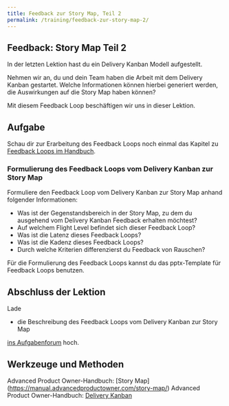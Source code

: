 ```yaml
---
title: Feedback zur Story Map, Teil 2
permalink: /training/feedback-zur-story-map-2/
---
```

## Feedback: Story Map Teil 2

In der letzten Lektion hast du ein Delivery Kanban Modell aufgestellt. 

Nehmen wir an, du und dein Team haben die Arbeit mit dem Delivery Kanban gestartet. Welche Informationen können hierbei generiert werden, die Auswirkungen auf die Story Map haben können?

Mit diesem Feedback Loop beschäftigen wir uns in dieser Lektion.

## Aufgabe
Schau dir zur Erarbeitung des Feedback Loops noch einmal das Kapitel zu [Feedback Loops im Handbuch](https://manual.advancedproductowner.com/feedback-loops/). 

### Formulierung des Feedback Loops vom Delivery Kanban zur Story Map

Formuliere den Feedback Loop vom Delivery Kanban zur Story Map anhand folgender Informationen: 

- Was ist der Gegenstandsbereich in der Story Map, zu dem du ausgehend vom Delivery Kanban Feedback erhalten möchtest?
- Auf welchem Flight Level befindet sich dieser Feedback Loop?
- Was ist die Latenz dieses Feedback Loops?
- Was ist die Kadenz dieses Feedback Loops?
- Durch welche Kriterien differenzierst du Feedback von Rauschen?

Für die Formulierung des Feedback Loops kannst du das pptx-Template für Feedback Loops benutzen. 

## Abschluss der Lektion
Lade 

- die Beschreibung des Feedback Loops vom Delivery Kanban zur Story Map

[ins Aufgabenforum](https://www.oncampus.de/blocks/oc_mooc_nav/forum_view.php?showall=false&id=50006) hoch.

## Werkzeuge und Methoden

Advanced Product Owner-Handbuch: [Story Map]	(https://manual.advancedproductowner.com/story-map/)
Advanced Product Owner-Handbuch: [Delivery Kanban](	https://manual.advancedproductowner.com/delivery-kanban/)
